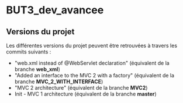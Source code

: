 # BUT3_dev_avancee

## Versions du projet

Les différentes versions du projet peuvent être retrouvées à travers les commits suivants :

- "web.xml instead of @WebServlet declaration" (équivalent de la branche **web_xml**)
- "Added an interface to the MVC 2 with a factory" (équivalent de la branche **MVC_2_WITH_INTERFACE**)
- "MVC 2 architecture" (équivalent de la branche **MVC2**)
- Init - MVC 1 architecture (équivalent de la branche **master**)